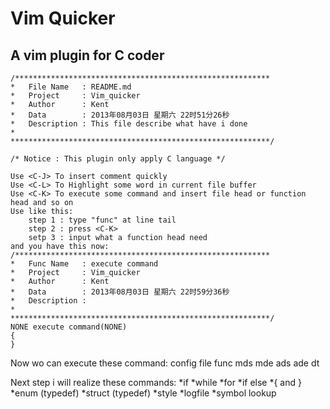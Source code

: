 Vim Quicker
==========================================================
A vim plugin for C coder
----------------------------------------------------------

	/*********************************************************
	*	File Name   : README.md
	*	Project     : Vim_quicker
	*	Author      : Kent
	*	Data        : 2013年08月03日 星期六 22时51分26秒
	*	Description : This file describe what have i done
	*	              
	**********************************************************/

	/* Notice : This plugin only apply C language */

	Use <C-J> To insert comment quickly
	Use <C-L> To Highlight some word in current file buffer
	Use <C-K> To execute some command and insert file head or function head and so on
	Use like this:
		step 1 : type "func" at line tail
		step 2 : press <C-K>
		setp 3 : input what a function head need
	and you have this now:
	/*********************************************************
	*	Func Name   : execute command
	*	Project     : Vim_quicker
	*	Author      : Kent
	*	Data        : 2013年08月03日 星期六 22时59分36秒
	*	Description : 
	*	              
	**********************************************************/
	NONE execute command(NONE)
	{
	}

Now wo can execute these command:
	config
	file
	func
	mds
	mde
	ads
	ade
	dt

Next step i will realize these commands:
*if
*while
*for
*if else
*{ and }
*enum (typedef)
*struct (typedef)
*style
*logfile
*symbol lookup
